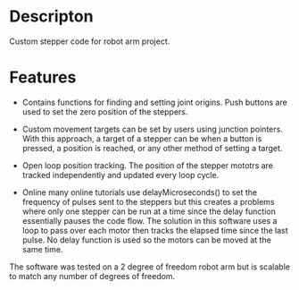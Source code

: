 # Descripton
Custom stepper code for robot arm project. 

# Features

- Contains functions for finding and setting joint origins. Push buttons are used to set the zero position of the steppers. 

- Custom movement targets can be set by users using junction pointers. With this approach, a target of a stepper can be when a button is pressed, a position is reached, or any other method of setting a target. 

- Open loop position tracking. The position of the stepper mototrs are tracked independently and updated every loop cycle. 

- Online many online tutorials use delayMicroseconds() to set the frequency of pulses sent to the steppers but this creates a problems where only one stepper can be run at a time since the delay function essentially pauses the code flow. 
The solution in this software uses a loop to pass over each motor then tracks the elapsed time since the last pulse. No delay function is used so the motors can be moved at the same time. 

The software was tested on a 2 degree of freedom robot arm but is scalable to match any number of degrees of freedom. 
